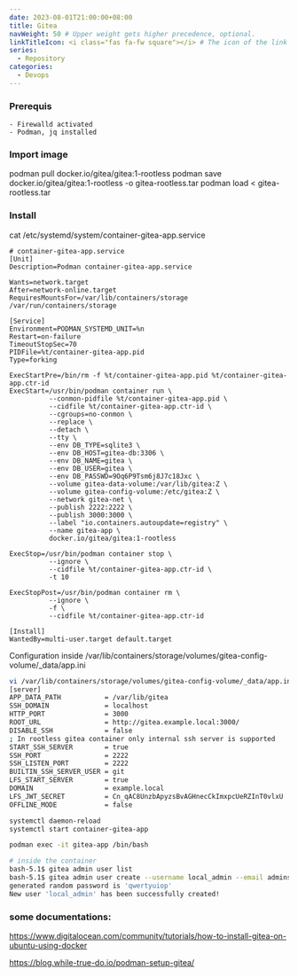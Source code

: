 ```yaml
---
date: 2023-08-01T21:00:00+08:00
title: Gitea
navWeight: 50 # Upper weight gets higher precedence, optional.
linkTitleIcon: <i class="fas fa-fw square"></i> # The icon of the link title, optional.
series:
  - Repository
categories:
  - Devops
---
```



### Prerequis 

	- Firewalld activated
	- Podman, jq installed


### Import image

podman pull docker.io/gitea/gitea:1-rootless
podman save docker.io/gitea/gitea:1-rootless -o gitea-rootless.tar
podman load < gitea-rootless.tar


### Install

cat /etc/systemd/system/container-gitea-app.service

```init
# container-gitea-app.service
[Unit]
Description=Podman container-gitea-app.service

Wants=network.target
After=network-online.target
RequiresMountsFor=/var/lib/containers/storage /var/run/containers/storage

[Service]
Environment=PODMAN_SYSTEMD_UNIT=%n
Restart=on-failure
TimeoutStopSec=70
PIDFile=%t/container-gitea-app.pid
Type=forking

ExecStartPre=/bin/rm -f %t/container-gitea-app.pid %t/container-gitea-app.ctr-id
ExecStart=/usr/bin/podman container run \
          --conmon-pidfile %t/container-gitea-app.pid \
          --cidfile %t/container-gitea-app.ctr-id \
          --cgroups=no-conmon \
          --replace \
          --detach \
          --tty \
          --env DB_TYPE=sqlite3 \
          --env DB_HOST=gitea-db:3306 \
          --env DB_NAME=gitea \
          --env DB_USER=gitea \
          --env DB_PASSWD=9Oq6P9Tsm6j8J7c18Jxc \
          --volume gitea-data-volume:/var/lib/gitea:Z \
          --volume gitea-config-volume:/etc/gitea:Z \
          --network gitea-net \
          --publish 2222:2222 \
          --publish 3000:3000 \
          --label "io.containers.autoupdate=registry" \
          --name gitea-app \
          docker.io/gitea/gitea:1-rootless

ExecStop=/usr/bin/podman container stop \
          --ignore \
          --cidfile %t/container-gitea-app.ctr-id \
          -t 10

ExecStopPost=/usr/bin/podman container rm \
          --ignore \
          -f \
          --cidfile %t/container-gitea-app.ctr-id

[Install]
WantedBy=multi-user.target default.target
```

Configuration inside /var/lib/containers/storage/volumes/gitea-config-volume/_data/app.ini
```bash
vi /var/lib/containers/storage/volumes/gitea-config-volume/_data/app.ini
[server]
APP_DATA_PATH           = /var/lib/gitea
SSH_DOMAIN              = localhost
HTTP_PORT               = 3000
ROOT_URL                = http://gitea.example.local:3000/
DISABLE_SSH             = false
; In rootless gitea container only internal ssh server is supported
START_SSH_SERVER        = true
SSH_PORT                = 2222
SSH_LISTEN_PORT         = 2222
BUILTIN_SSH_SERVER_USER = git
LFS_START_SERVER        = true
DOMAIN                  = example.local
LFS_JWT_SECRET          = Cn_qAC8UnzbApyzsBvAGHnecCkImxpcUeRZInT0vlxU
OFFLINE_MODE            = false
```

```bash
systemctl daemon-reload 
systemctl start container-gitea-app
```

```bash 
podman exec -it gitea-app /bin/bash

# inside the container
bash-5.1$ gitea admin user list
bash-5.1$ gitea admin user create --username local_admin --email admins@email.earth --admin --random-password
generated random password is 'qwertyuiop'
New user 'local_admin' has been successfully created!
```


### some documentations:

https://www.digitalocean.com/community/tutorials/how-to-install-gitea-on-ubuntu-using-docker

https://blog.while-true-do.io/podman-setup-gitea/